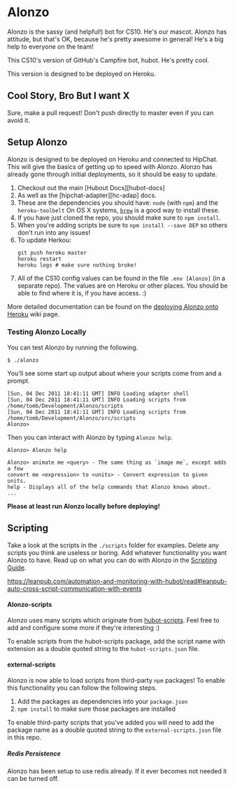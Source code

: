 # Alonzo

Alonzo is the sassy (and helpful!) bot for CS10. He's our mascot. Alonzo has attitude, but that's OK, because he's pretty awesome in general! He's a big help to everyone on the team!

This CS10's version of GitHub's Campfire bot, hubot. He's pretty cool.

This version is designed to be deployed on Heroku.

## Cool Story, Bro But I want X
Sure, make a pull request! Don't push directly to master even if you can avoid it.

## Setup Alonzo
Alonzo is designed to be deployed on Heroku and connected to HipChat. This will give the basics of getting up to speed with Alonzo. Alonzo has already gone through initial deployments, so it should be easy to update.

1. Checkout out the main [Hubout Docs][hubot-docs]
2. As well as the [hipchat-adapter][hc-adap] docs.
3. These are the dependencies you should have:
    `node` (with `npm`) and the `heroku-toolbelt`
    On OS X systems, [`brew`](brew) is a good way to install these.
4. If you have just cloned the repo, you should make sure to `npm install`.
5. When you're adding scripts be sure to `npm install --save DEP` so others don't run into any issues!
6. To update Herkou:
    ```
    git push heroku master
    heroku restart
    heroku logs # make sure nothing broke!
    ```
7. All of the CS10 config values can be found in the file `.env [Alonzo]` (in a separate repo). The values are on Heroku or other places. You should be able to find where it is, if you have access. :)

More detailed documentation can be found on the
[deploying Alonzo onto Heroku][deploy-heroku] wiki page.

### Testing Alonzo Locally

You can test Alonzo by running the following.

    $ ./alonzo

You'll see some start up output about where your scripts come from and a
prompt.

    [Sun, 04 Dec 2011 18:41:11 GMT] INFO Loading adapter shell
    [Sun, 04 Dec 2011 18:41:11 GMT] INFO Loading scripts from /home/tomb/Development/Alonzo/scripts
    [Sun, 04 Dec 2011 18:41:11 GMT] INFO Loading scripts from /home/tomb/Development/Alonzo/src/scripts
    Alonzo>

Then you can interact with Alonzo by typing `Alonzo help`.

    Alonzo> Alonzo help

    Alonzo> animate me <query> - The same thing as `image me`, except adds a few
    convert me <expression> to <units> - Convert expression to given units.
    help - Displays all of the help commands that Alonzo knows about.
    ...

__Please at least run Alonzo locally before deploying!__

## Scripting

Take a look at the scripts in the `./scripts` folder for examples.
Delete any scripts you think are useless or boring.  Add whatever functionality you
want Alonzo to have. Read up on what you can do with Alonzo in the [Scripting Guide][scripts].

https://leanpub.com/automation-and-monitoring-with-hubot/read#leanpub-auto-cross-script-communication-with-events

#### Alonzo-scripts
Alonzo uses many scripts which originate from [hubot-scripts][Hubot-scripts]. Feel free to add and configure some more if they're interesting :)

To enable scripts from the hubot-scripts package, add the script name with
extension as a double quoted string to the `hubot-scripts.json` file.

#### external-scripts
Alonzo is now able to load scripts from third-party `npm` packages! To enable
this functionality you can follow the following steps.

1. Add the packages as dependencies into your `package.json`
2. `npm install` to make sure those packages are installed

To enable third-party scripts that you've added you will need to add the package
name as a double quoted string to the `external-scripts.json` file in this repo.

##### Redis Persistence
Alonzo has been setup to use redis already. If it ever becomes not needed it can be turned off.

[config]: config_notes.md
[Hubot-scripts]: https://github.com/github/Hubot-scripts
[scripts]: https://github.com/github/Alonzo/blob/master/docs/scripting.md
[heroku-node-docs]: http://devcenter.heroku.com/articles/node-js
[deploy-heroku]: https://github.com/github/Hubot/blob/master/docs/deploying/heroku.md
[heroku]: http://www.heroku.com